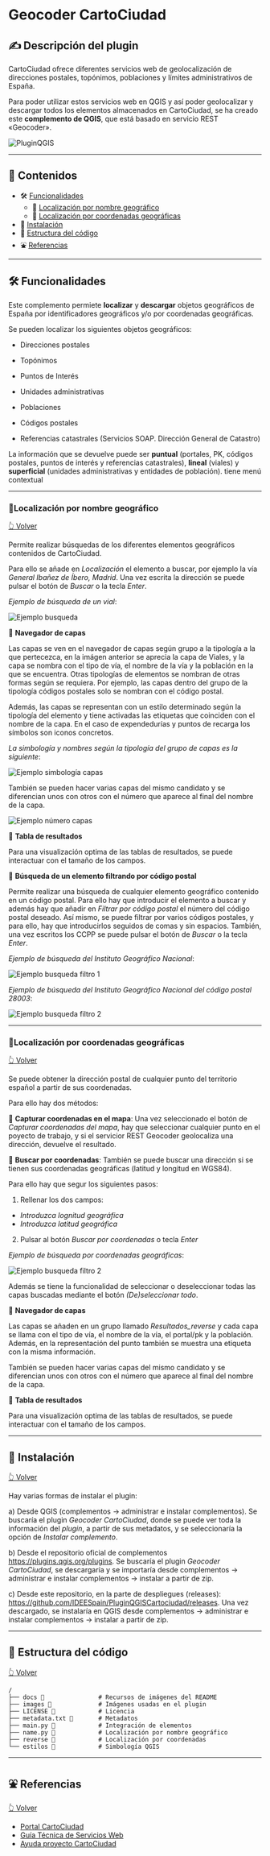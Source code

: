 #  Geocoder CartoCiudad 

## ✍️ Descripción del plugin

CartoCiudad ofrece diferentes servicios web de geolocalización de direcciones postales, topónimos, poblaciones y límites administrativos de España.
 
Para poder utilizar estos servicios web en QGIS y así poder geolocalizar y descargar todos los elementos almacenados en CartoCiudad, se ha creado este **complemento de QGIS**, que está basado en servicio REST «Geocoder».
 
 ![PluginQGIS](docs/inicio.png)
 
---

<a name="contenidos"></a>

## 📇 Contenidos

* 🛠 [Funcionalidades](#funcionalidades)
  * 🔸 [Localización por nombre geográfico](#nombregeografico)
  * 🔸 [Localización por coordenadas geográficas](#coordenadas)
* 🚀 [Instalación](#instalacion)
* 📁 [Estructura del código](#estructura)
* ⛲️ [Referencias](#referencias)

---

## 🛠 Funcionalidades <a name="funcionalidades"></a>

Este complemento permiete **localizar** y **descargar** objetos geográficos de España por identificadores geográficos y/o por coordenadas geográficas. 

Se pueden localizar los siguientes objetos geográficos:
 
  * Direcciones postales
 
  * Topónimos
 
  * Puntos de Interés
 
  * Unidades administrativas
 
  * Poblaciones
 
  * Códigos postales
 
  * Referencias catastrales (Servicios SOAP. Dirección General de Catastro)
 
La información que se devuelve puede ser **puntual** (portales, PK, códigos postales, puntos de interés y referencias catastrales), **lineal** (viales) y **superficial** (unidades administrativas y entidades de población).
tiene menú contextual

---

### 🔸Localización por nombre geográfico <a name="nombregeografico"></a>

[👆 Volver](#contenidos)

Permite realizar búsquedas de los diferentes elementos geográficos contenidos de CartoCiudad.

Para ello se añade en *Localización* el elemento a buscar, por ejemplo la vía *General Ibañez de Íbero, Madrid*. Una vez escrita la dirección se puede pulsar el botón de *Buscar* o la tecla *Enter*.

 *Ejemplo de búsqueda de un vial*:

![Ejemplo busqueda](docs/ejemplo_ng.png)

🔹 **Navegador de capas**

Las capas se ven en el navegador de capas según grupo a la tipología a la que pertecezca, en la imágen anterior se aprecia la capa de Viales, y la capa se nombra con el tipo de vía, el nombre de la vía y la población en la que se encuentra. Otras tipologías de elementos se nombran de otras formas según se requiera. Por ejemplo, las capas dentro del grupo de la tipología códigos postales solo se nombran con el código postal. 

Además, las capas se representan con un estilo determinado según la tipología del elemento y tiene activadas las etiquetas que coinciden con el nombre de la capa. En el caso de expendedurías y puntos de recarga los símbolos son iconos concretos.

*La simbología y nombres según la tipología del grupo de capas es la siguiente*:

![Ejemplo simbología capas](docs/simbologia.png)

También se pueden hacer varias capas del mismo candidato y se diferencian unos con otros con el número que aparece al final del nombre de la capa.

![Ejemplo número capas](docs/numeros.png)

🔹 **Tabla de resultados**

Para una visualización optima de las tablas de resultados, se puede interactuar con el tamaño de los campos.

🔹 **Búsqueda de un elemento filtrando por código postal**

Permite realizar una búsqueda de cualquier elemento geográfico contenido en un código postal. 
Para ello hay que introducir el elemento a buscar y además hay que añadir en *Filtrar por código postal* el número del código postal deseado. Así mismo, se puede filtrar por varios códigos postales, y para ello, hay que introducirlos seguidos de comas y sin espacios. También, una vez escritos los CCPP se puede pulsar el botón de *Buscar* o la tecla *Enter*.

 *Ejemplo de búsqueda del Instituto Geográfico Nacional*:

![Ejemplo busqueda filtro 1](docs/filtro1.png)

 *Ejemplo de búsqueda del Instituto Geográfico Nacional del código postal 28003*:
 
![Ejemplo busqueda filtro 2](docs/filtro2.png)


---

### 🔸Localización por coordenadas geográficas <a name="coordenadas"></a>

[👆 Volver](#contenidos)

Se puede obtener la dirección postal de cualquier punto del territorio español a partir de sus coordenadas.

Para ello hay dos métodos:

🔹 **Capturar coordenadas en el mapa**:
Una vez seleccionado el botón de *Capturar coordenadas del mapa*, hay que seleccionar cualquier punto en el poyecto de trabajo, y si el servicior REST Geocoder geolocaliza una dirección, devuelve el resultado.


🔹 **Buscar por coordenadas**:
También se puede buscar una dirección si se tienen sus coordenadas geográficas (latitud y longitud en WGS84).

Para ello hay que segur los siguientes pasos:

1. Rellenar los dos campos:
 * *Introduzca lognitud geográfica*
 * *Introduzca latitud geográfica*

2. Pulsar al botón *Buscar por coordenadas* o tecla *Enter*

 *Ejemplo de búsqueda por coordenadas geográficas*:
 
![Ejemplo busqueda filtro 2](docs/Busquedacoordenadas.png)

Además se tiene la funcionalidad de seleccionar o deseleccionar todas las capas buscadas mediante el botón _(De)seleccionar todo_.

🔹 **Navegador de capas**

Las capas se añaden en un grupo llamado *Resultados_reverse* y cada capa se llama con el tipo de vía, el nombre de la vía, el portal/pk y la población. Además, en la representación del punto también se muestra una etiqueta con la misma información.

También se pueden hacer varias capas del mismo candidato y se diferencian unos con otros con el número que aparece al final del nombre de la capa.


🔹 **Tabla de resultados**

Para una visualización optima de las tablas de resultados, se puede interactuar con el tamaño de los campos.

---

## 🚀 Instalación <a name="instalacion"></a>

[👆 Volver](#contenidos)

Hay varias formas de instalar el plugin:

a) Desde QGIS (complementos -> administrar e instalar complementos). Se buscaría el plugin *Geocoder CartoCiudad*, donde se puede ver toda la información del *plugin*, a partir de sus metadatos, y se seleccionaría la opción de *Instalar complemento*.

b) Desde el repositorio oficial de complementos https://plugins.qgis.org/plugins. Se buscaría el plugin *Geocoder CartoCiudad*, se descargaría y se importaría desde complementos -> administrar e instalar complementos -> instalar a partir de zip.

c) Desde este repositorio, en la parte de despliegues (releases): https://github.com/IDEESpain/PluginQGISCartociudad/releases. Una vez descargado, se instalaría en QGIS desde complementos -> administrar e instalar complementos -> instalar a partir de zip.

---

## 📁 Estructura del código <a name="estructura"></a>

[👆 Volver](#contenidos)

```any
/
├── docs 📁               # Recursos de imágenes del README
├── images 🌈             # Imágenes usadas en el plugin
├── LICENSE 📢            # Licencia              
├── metadata.txt 📁       # Metadatos
├── main.py 📁            # Integración de elementos
├── name.py 📁            # Localización por nombre geográfico
├── reverse 📁            # Localización por coordenadas
└── estilos 📁            # Simbología QGIS
```
---

## ⛲️ Referencias <a name="referencias"></a>

[👆 Volver](#contenidos)

* [Portal CartoCiudad](https://www.cartociudad.es/web/portal)
* [Guía Técnica de Servicios Web](https://www.idee.es/resources/documentos/Cartociudad/CartoCiudad_ServiciosWeb.pdf)
* [Ayuda proyecto CartoCiudad](https://www.idee.es/resources/documentos/Cartociudad/StoryMap.html)

